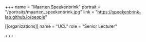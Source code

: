 +++
name = "Maarten Speekenbrink"
portrait = "/portraits/maarten_speekenbrink.jpg"
link = "https://speekenbrink-lab.github.io/people"

[[organizations]]
    name = "UCL"
    role = "Senior Lecturer"

+++
